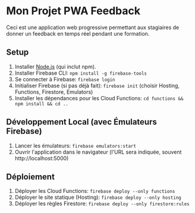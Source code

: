 # Mon Projet PWA Feedback

Ceci est une application web progressive permettant aux stagiaires de donner un feedback en temps réel pendant une formation.

## Setup

1.  Installer [Node.js](https://nodejs.org/) (qui inclut npm).
2.  Installer Firebase CLI: `npm install -g firebase-tools`
3.  Se connecter à Firebase: `firebase login`
4.  Initialiser Firebase (si pas déjà fait): `firebase init` (choisir Hosting, Functions, Firestore, Emulators)
5.  Installer les dépendances pour les Cloud Functions: `cd functions && npm install && cd ..`

## Développement Local (avec Émulateurs Firebase)

1.  Lancer les émulateurs: `firebase emulators:start`
2.  Ouvrir l'application dans le navigateur (l'URL sera indiquée, souvent http://localhost:5000)

## Déploiement

1.  Déployer les Cloud Functions: `firebase deploy --only functions`
2.  Déployer le site statique (Hosting): `firebase deploy --only hosting`
3.  Déployer les règles Firestore: `firebase deploy --only firestore:rules`
